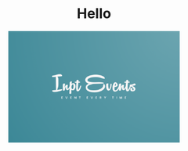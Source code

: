 
<center>
<h1>Hello</h1>
 </center>
 


<p align="center">
  <img src="https://github.com/Soulaimane99OuladBelayachi/INPT_Event/blob/main/src/main/webapp/images/logo.png" width="350" title="hover text">
  
</p>

